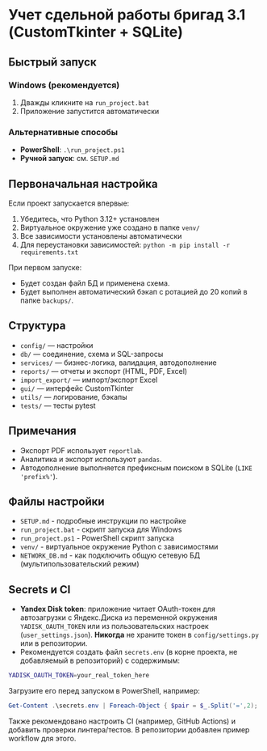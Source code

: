 # Учет сдельной работы бригад 3.1 (CustomTkinter + SQLite)

## Быстрый запуск

### Windows (рекомендуется)
1. Дважды кликните на `run_project.bat`
2. Приложение запустится автоматически

### Альтернативные способы
- **PowerShell**: `.\run_project.ps1`
- **Ручной запуск**: см. `SETUP.md`

## Первоначальная настройка

Если проект запускается впервые:
1. Убедитесь, что Python 3.12+ установлен
2. Виртуальное окружение уже создано в папке `venv/`
3. Все зависимости установлены автоматически
4. Для переустановки зависимостей: `python -m pip install -r requirements.txt`

При первом запуске:
- Будет создан файл БД и применена схема.
- Будет выполнен автоматический бэкап с ротацией до 20 копий в папке `backups/`.

## Структура
- `config/` — настройки
- `db/` — соединение, схема и SQL-запросы
- `services/` — бизнес-логика, валидация, автодополнение
- `reports/` — отчеты и экспорт (HTML, PDF, Excel)
- `import_export/` — импорт/экспорт Excel
- `gui/` — интерфейс CustomTkinter
- `utils/` — логирование, бэкапы
- `tests/` — тесты pytest

## Примечания
- Экспорт PDF использует `reportlab`.
- Аналитика и экспорт используют `pandas`.
- Автодополнение выполняется префиксным поиском в SQLite (`LIKE 'prefix%'`).

## Файлы настройки
- `SETUP.md` - подробные инструкции по настройке
- `run_project.bat` - скрипт запуска для Windows
- `run_project.ps1` - PowerShell скрипт запуска
- `venv/` - виртуальное окружение Python с зависимостями
- `NETWORK_DB.md` - как подключить общую сетевую БД (мультипользовательский режим)

## Secrets и CI

- **Yandex Disk token**: приложение читает OAuth-токен для автозагрузки с Яндекс.Диска из переменной окружения `YADISK_OAUTH_TOKEN` или из пользовательских настроек (`user_settings.json`). **Никогда** не храните токен в `config/settings.py` или в репозитории.
- Рекомендуется создать файл `secrets.env` (в корне проекта, не добавляемый в репозиторий) с содержимым:

```bash
YADISK_OAUTH_TOKEN=your_real_token_here
```

Загрузите его перед запуском в PowerShell, например:

```powershell
Get-Content .\secrets.env | Foreach-Object { $pair = $_.Split('=',2); [System.Environment]::SetEnvironmentVariable($pair[0], $pair[1]) }
```

Также рекомендовано настроить CI (например, GitHub Actions) и добавить проверки линтера/тестов. В репозитории добавлен пример workflow для этого.
